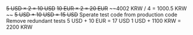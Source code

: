 ~~5 USD × 2 = 10 USD~~
~~10 EUR × 2 = 20 EUR~~ 
~~4002 KRW / 4 = 1000.5 KRW ~~
~~5 USD + 10 USD = 15 USD~~
Sperate test code from production code
Remove redundant tests
5 USD + 10 EUR = 17 USD 
1 USD + 1100 KRW = 2200 KRW